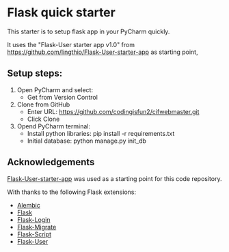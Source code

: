 # Flask quick starter
This starter is to setup flask app in your PyCharm quickly. 

It uses the "Flask-User starter app v1.0" from https://github.com/lingthio/Flask-User-starter-app as starting point,

## Setup steps:
1. Open PyCharm and select:
    * Get from Version Control
2. Clone from GitHub
    * Enter URL: https://github.com/codingisfun2/cifwebmaster.git
    * Click Clone
3. Opend PyCharm terminal:
    * Install python libraries: pip install -r requirements.txt
    * Initial database: python manage.py init_db 
   

## Acknowledgements

[Flask-User-starter-app](https://github.com/lingthio/Flask-User-starter-app) was used as a starting point for this code repository.

With thanks to the following Flask extensions:

* [Alembic](http://alembic.zzzcomputing.com/)
* [Flask](http://flask.pocoo.org/)
* [Flask-Login](https://flask-login.readthedocs.io/)
* [Flask-Migrate](https://flask-migrate.readthedocs.io/)
* [Flask-Script](https://flask-script.readthedocs.io/)
* [Flask-User](http://flask-user.readthedocs.io/en/v0.6/)


